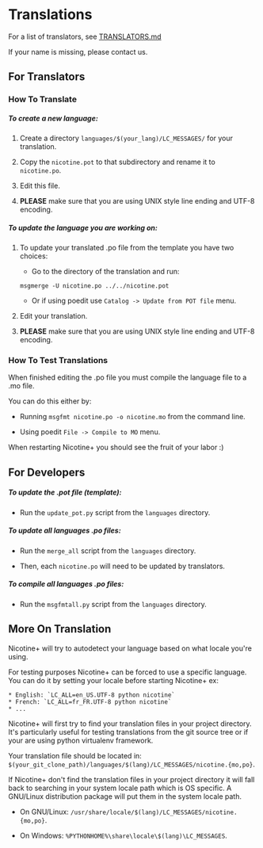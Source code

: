 # Translations

For a list of translators, see [TRANSLATORS.md](TRANSLATORS.md)

If your name is missing, please contact us.

## For Translators

### How To Translate

##### To create a new language:

1. Create a directory `languages/$(your_lang)/LC_MESSAGES/` for your translation.

2. Copy the `nicotine.pot` to that subdirectory and rename it to `nicotine.po`.

3. Edit this file.

4. **PLEASE** make sure that you are using UNIX style line ending and UTF-8 encoding.

##### To update the language you are working on:

1. To update your translated .po file from the template you have two choices:

    * Go to the directory of the translation and run:

    `msgmerge -U nicotine.po ../../nicotine.pot`

    * Or if using poedit use `Catalog -> Update from POT file` menu.

2. Edit your translation.

3. **PLEASE** make sure that you are using UNIX style line ending and UTF-8 encoding.

### How To Test Translations

When finished editing the .po file you must compile the language file to a .mo file.

You can do this either by:

* Running `msgfmt nicotine.po -o nicotine.mo` from the command line.

* Using poedit `File -> Compile to MO` menu.

When restarting Nicotine+ you should see the fruit of your labor :)

## For Developers

##### To update the .pot file (template):

* Run the `update_pot.py` script from the `languages` directory.

##### To update all languages .po files:

* Run the `merge_all` script from the `languages` directory.

* Then, each `nicotine.po` will need to be updated by translators.

##### To compile all languages .po files:

* Run the `msgfmtall.py` script from the `languages` directory.

## More On Translation

Nicotine+ will try to autodetect your language based on what locale you're using.

For testing purposes Nicotine+ can be forced to use a specific language. You can do it by setting your locale before starting Nicotine+ ex:

    * English: `LC_ALL=en_US.UTF-8 python nicotine`
    * French: `LC_ALL=fr_FR.UTF-8 python nicotine`
    * ...

Nicotine+ will first try to find your translation files in your project directory.
It's particularly useful for testing translations from the git source tree or if your are using python virtualenv framework.

Your translation file should be located in:
`$(your_git_clone_path)/languages/$(lang)/LC_MESSAGES/nicotine.{mo,po}`.

If Nicotine+ don't find the translation files in your project directory it will fall back to searching in your system locale path which is OS specific. A GNU/Linux distribution package will put them in the system locale path.

* On GNU/Linux: `/usr/share/locale/$(lang)/LC_MESSAGES/nicotine.{mo,po}`.

* On Windows: `%PYTHONHOME%\share\locale\$(lang)\LC_MESSAGES`.
